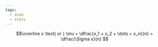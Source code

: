 ```yaml
---
tags:
  - atom
  - stats
---
```

$$\overline x \text{ or } \mu = \dfrac{x_1 + x_2 + \dots + x_n}{n} = \dfrac{\Sigma x}{n} $$
